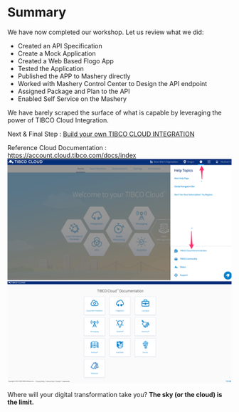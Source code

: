 #  Summary

We have now completed our workshop. Let us review what we did:
- Created an API Specification
- Create a Mock Application
- Created a Web Based Flogo App
- Tested the Application
- Published the APP to Mashery directly
- Worked with Mashery Control Center to Design the API endpoint
- Assigned Package and Plan to the API  
- Enabled Self Service on the Mashery  


We have barely scraped the surface of what is capable by leveraging the power of TIBCO Cloud Integration.

Next & Final Step : [Build your own TIBCO CLOUD INTEGRATION](http://cloud.tibco.com)

Reference Cloud Documentation : https://account.cloud.tibco.com/docs/index
![MAIN](/images/doc_1.png)
![MAIN](/images/doc_2.png)

Where will your digital transformation take you?
**The sky (or the cloud) is the limit.**
